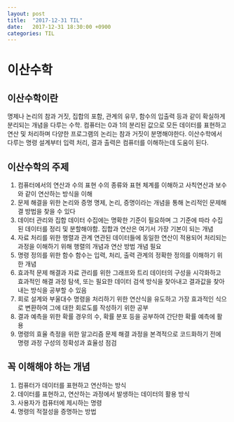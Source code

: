 ```yaml
---
layout: post
title:  "2017-12-31 TIL"
date:   2017-12-31 18:30:00 +0900
categories: TIL
---
```


# 이산수학

## 이산수학이란
명제나 논리의 참과 거짓, 집합의 포함, 관계의 유무, 함수의 입출력 등과 같이 확실하게 분리되는 개념을 다루는 수학. 컴퓨터는 0과 1의 분리된 값으로 모든 데이터를 표현하고 연산 및 처리하며 다양한 프로그램의 논리는 참과 거짓이 분명해야한다. 이산수학에서 다루는 명령 설계부터 입력 처리, 결과 출력은 컴퓨터를 이해하는데 도움이 된다.

## 이산수학의 주제
1. 컴퓨터에서의 연산과 수의 표현
수의 종류와 표현 체계를 이해하고 사칙연산과 보수와 같이 연산하는 방식을 이해
1. 문제 해결을 위한 논리와 증명
명제, 논리, 증명이라는 개념을 통해 논리적인 문제해결 방법을 찾을 수 있다
1. 데이터 관리와 집합
데이터 수집에는 명확한 기준이 필요하며 그 기준에 따라 수집된 데이터를 정리 및 분할해야함. 집합과 연산은 여기서 가장 기본이 되는 개념
1. 자료 처리를 위한 행렬과 관계
연관된 데이터들에 동일한 연산이 적용되어 처리되는 과정을 이해하기 위해 행렬의 개념과 연산 방법 개념 필요
1. 명령 정의를 위한 함수
함수는 입력, 처리, 출력 관계의 정확한 정의를 이해하기 위한 개념
1. 효과적 문제 해결과 자료 관리를 위한 그래프와 트리
데이터의 구성을 시각화하고 효과적인 해결 과정 탐색, 또는 필요한 데이터 검색 방식을 찾아내고 결과값을 찾아내는 방식을 공부할 수 있음
1. 회로 설계와 부울대수
명령을 처리하기 위한 연산식을 유도하고 가장 효과적인 식으로 변환하여 그에 대한 회로도를 작성하기 위한 공부
1. 결과 예측을 위한 확률
경우의 수, 확률 분포 등을 공부하여 간단한 확률 예측에 활용
1. 명령의 효율 측정을 위한 알고리즘
문제 해결 과정을 본격적으로 코드화하기 전에 명령 과정 구성의 정확성과 효율성 점검

## 꼭 이해해야 하는 개념
1. 컴퓨터가 데이터를 표현하고 연산하는 방식
1. 데이터를 표현하고, 연산하는 과정에서 발생하는 데이터의 활용 방식
1. 사용자가 컴퓨터에 제시하는 명령
1. 명령의 적절성을 증명하는 방법


